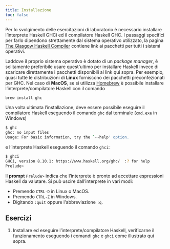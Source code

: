 ```yaml
---
title: Installazione
toc: false
---
```


Per lo svolgimento delle esercitazioni di laboratorio è necessario
installare l’interprete Haskell GHCi ed il compilatore Haskell
GHC. I passaggi specifici per farlo dipendono strettamente dal
sistema operativo utilizzato, la pagina [The Glasgow Haskell
Compiler](https://www.haskell.org/ghc/) contiene link ai pacchetti
per tutti i sistemi operativi.

Laddove il proprio sistema operativo è dotato di un *package
manager*, è solitamente preferibile usare quest'ultimo per
installare Haskell invece di scaricare direttamente i pacchetti
disponibili al link qui sopra. Per esempio, quasi tutte le
distribuzioni di **Linux** forniscono dei pacchetti preconfezionati
per GHC. Nel caso di **MacOS**, se si utilizza
[Homebrew](https://brew.sh) è possibile installare
l’interprete/compilatore Haskell con il comando

``` bash
brew install ghc
```

Una volta ultimata l’installazione, deve essere possibile eseguire
il compilatore Haskell eseguendo il comando `ghc` dal terminale
(`cmd.exe` in Windows)

``` bash
$ ghc
ghc: no input files
Usage: For basic information, try the `--help' option.
```

e l’interprete Haskell eseguendo il comando `ghci`:

``` bash
$ ghci
GHCi, version 8.10.1: https://www.haskell.org/ghc/  :? for help
Prelude>
```

Il **prompt** `Prelude>` indica che l’interprete è pronto ad
accettare espressioni Haskell da valutare. Si può uscire
dall’interprete in vari modi:

* Premendo `CTRL-D` in Linux o MacOS.
* Premendo `CTRL-Z` in Windows.
* Digitando `:quit` oppure l'abbreviazione `:q`.

## Esercizi

1. Installare ed eseguire l’interprete/compilatore Haskell,
   verificarne il funzionamento eseguendo i comandi `ghc` e `ghci`
   come illustrato qui sopra.

